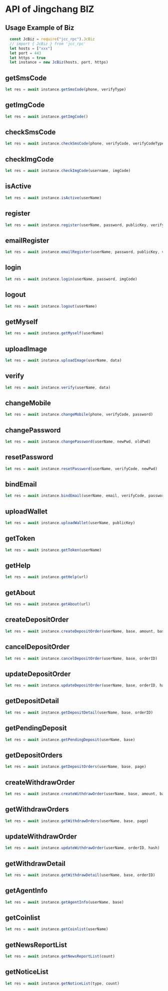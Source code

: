 # API of Jingchang BIZ

## Usage Example of Biz

```javascript
  const JcBiz = require("jcc_rpc").JcBiz
  // import { JcBiz } from 'jcc_rpc'
  let hosts = ["xxx"]
  let port = 443
  let https = true
  let instance = new JcBiz(hosts, port, https)
```

## getSmsCode

```javascript
let res = await instance.getSmsCode(phone, verifyType)
```

## getImgCode

```javascript
let res = await instance.getImgCode()
```

## checkSmsCode

```javascript
let res = await instance.checkSmsCode(phone, verifyCode, verifyCodeType)
```

## checkImgCode

```javascript
let res = await instance.checkImgCode(username, imgCode)
```

## isActive

```javascript
let res = await instance.isActive(userName)
```

## register

```javascript
let res = await instance.register(userName, password, publicKey, verifyCode, imgCode)
```

## emailRegister

```javascript
let res = await instance.emailRegister(userName, password, publicKey, verifyCode, imgCode)
```

## login

```javascript
let res = await instance.login(userName, password, imgCode)
```

## logout

```javascript
let res = await instance.logout(userName)
```

## getMyself

```javascript
let res = await instance.getMyself(userName)
```

## uploadImage

```javascript
let res = await instance.uploadImage(userName, data)
```

## verify

```javascript
let res = await instance.verify(userName, data)
```

## changeMobile

```javascript
let res = await instance.changeMobile(phone, verifyCode, password)
```

## changePassword

```javascript
let res = await instance.changePassword(userName, newPwd, oldPwd)
```

## resetPassword

```javascript
let res = await instance.resetPassword(userName, verifyCode, newPwd)
```

## bindEmail

```javascript
let res = await instance.bindEmail(userName, email, verifyCode, password)
```

## uploadWallet

```javascript
let res = await instance.uploadWallet(userName, publicKey)
```

## getToken

```javascript
let res = await instance.getToken(userName)
```

## getHelp

```javascript
let res = await instance.getHelp(url)
```

## getAbout

```javascript
let res = await instance.getAbout(url)
```

## createDepositOrder

```javascript
let res = await instance.createDepositOrder(userName, base, amount, baseWallet, jtWallet, agentWallet, agentID)
```

## cancelDepositOrder

```javascript
let res = await instance.cancelDepositOrder(userName, base, orderID)
```

## updateDepositOrder

```javascript
let res = await instance.updateDepositOrder(userName, base, orderID, hash)
```

## getDepositDetail

```javascript
let res = await instance.getDepositDetail(userName, base, orderID)
```

## getPendingDeposit

```javascript
let res = await instance.getPendingDeposit(userName, base)
```

## getDepositOrders

```javascript
let res = await instance.getDepositOrders(userName, base, page)
```

## createWithdrawOrder

```javascript
let res = await instance.createWithdrawOrder(userName, base, amount, baseWallet, jtWallet, agentWallet, agentID)
```

## getWithdrawOrders

```javascript
let res = await instance.getWithdrawOrders(userName, base, page)
```

## updateWithdrawOrder

```javascript
let res = await instance.updateWithdrawOrder(userName, orderID, hash)
```

## getWithdrawDetail

```javascript
let res = await instance.getWithdrawDetail(userName, base, orderID)
```

## getAgentInfo

```javascript
let res = await instance.getAgentInfo(userName, base)
```

## getCoinlist

```javascript
let res = await instance.getCoinlist(userName)
```

## getNewsReportList

```javascript
let res = await instance.getNewsReportList(count)
```

## getNoticeList

```javascript
let res = await instance.getNoticeList(type, count)
```

